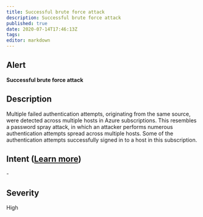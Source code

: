 ```yaml
---
title: Successful brute force attack
description: Successful brute force attack
published: true
date: 2020-07-14T17:46:13Z
tags:
editor: markdown
---
```


## Alert
**Successful brute force attack**

## Description
Multiple failed authentication attempts, originating from the same source, were detected across multiple hosts in Azure subscriptions. This resembles a password spray attack, in which an attacker performs numerous authentication attempts spread across multiple hosts. Some of the authentication attempts successfully signed in to a host in this subscription.

## Intent ([Learn more](/public/security/alerts/intentions.md))
\-

## Severity
High




